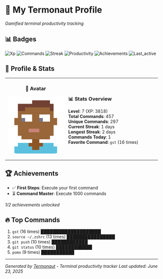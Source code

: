 # 🚀 My Termonaut Profile

*Gamified terminal productivity tracking*

## 📊 Badges

![Xp](https://img.shields.io/badge/XP-Level+7+%283818%2F6400%29-green?style=flat-square&logo=terminal&logoColor=white) ![Commands](https://img.shields.io/badge/Commands-457-green?style=flat-square&logo=terminal&logoColor=white) ![Streak](https://img.shields.io/badge/Streak-1+days-red?style=flat-square&logo=terminal&logoColor=white) ![Productivity](https://img.shields.io/badge/Productivity-80.0%25-green?style=flat-square&logo=terminal&logoColor=white) ![Achievements](https://img.shields.io/badge/Achievements-5%2F10-blue?style=flat-square&logo=terminal&logoColor=white) ![Last_active](https://img.shields.io/badge/Last+Active-1h+ago-green?style=flat-square&logo=terminal&logoColor=white) 

## 🎨 Profile & Stats

<table><tr>
<td width="40%" align="center">

### 👤 Avatar

![Avatar](./avatars/2d55bed6bb17f3d2f9b80d0955c8d8b1.svg)

</td>
<td width="60%">

### 📊 Stats Overview

**Level**: 7 (XP: 3818)  
**Total Commands**: 457  
**Unique Commands**: 297  
**Current Streak**: 1 days  
**Longest Streak**: 2 days  
**Commands Today**: 1  
**Favorite Command**: `gst` (16 times)  

</td>
</tr></table>

## 🏆 Achievements

- ✅ **First Steps**: Execute your first command
- ⏳ **Command Master**: Execute 1000 commands

*1/2 achievements unlocked*

## 🔥 Top Commands

1. `gst` (16 times) ████████████████████
2. `source ~/.zshrc` (13 times) ████████████████
3. `git push` (10 times) ████████████
4. `git status` (10 times) ████████████
5. `pomo` (9 times) ███████████

---

*Generated by [Termonaut](https://github.com/oiahoon/termonaut) - Terminal productivity tracker*
*Last updated: June 23, 2025*
